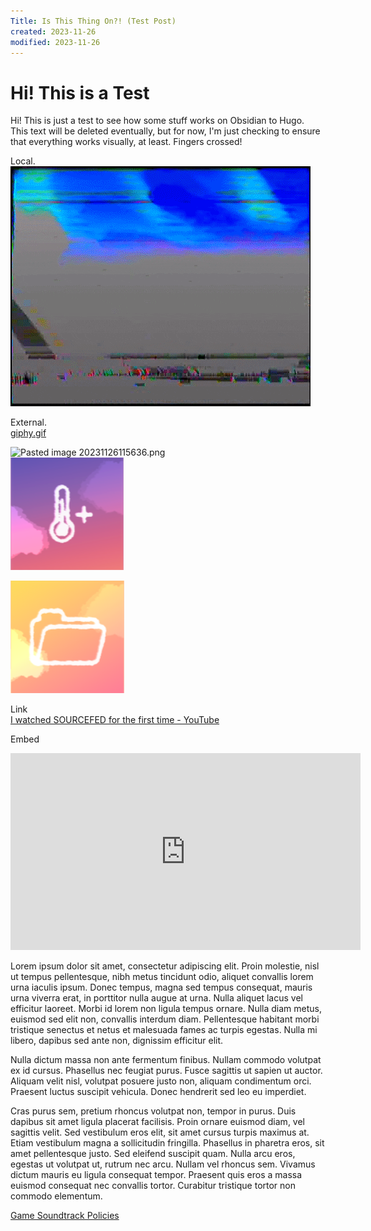 ```yaml
---
Title: Is This Thing On?! (Test Post)
created: 2023-11-26
modified: 2023-11-26
---
```


# Hi! This is a Test

Hi! This is just a test to see how some stuff works on Obsidian to Hugo.  
This text will be deleted eventually, but for now, I'm just checking to ensure that everything works visually, at least. Fingers crossed!

Local.  
![giphy.gif](giphy.gif)

External.  
[giphy.gif](https://media4.giphy.com/media/lWDgxXQXFXh7O/giphy.gif?cid=ecf05e476k6z1z3n9mmoyihpqmp7lubd9giesmvf4wnssbj9&ep=v1_gifs_search&rid=giphy.gif&ct=g)

![Pasted image 20231126115636.png](Pasted%20image%2020231126115636.png)  
![b.png](b.png)

![a.png](a.png)

Link  
[I watched SOURCEFED for the first time - YouTube](https://www.youtube.com/watch?v=lzYg5d2KDF0&t=69s&pp=ygUFc3Rhbno%3D)

Embed

<iframe width="560" height="315" src="https://www.youtube.com/embed/lzYg5d2KDF0?si=qkxHD6ZGL1DtkNry" title="YouTube video player" frameborder="0" allow="accelerometer; autoplay; clipboard-write; encrypted-media; gyroscope; picture-in-picture; web-share" allowfullscreen></iframe>

Lorem ipsum dolor sit amet, consectetur adipiscing elit. Proin molestie, nisl ut tempus pellentesque, nibh metus tincidunt odio, aliquet convallis lorem urna iaculis ipsum. Donec tempus, magna sed tempus consequat, mauris urna viverra erat, in porttitor nulla augue at urna. Nulla aliquet lacus vel efficitur laoreet. Morbi id lorem non ligula tempus ornare. Nulla diam metus, euismod sed elit non, convallis interdum diam. Pellentesque habitant morbi tristique senectus et netus et malesuada fames ac turpis egestas. Nulla mi libero, dapibus sed ante non, dignissim efficitur elit.

Nulla dictum massa non ante fermentum finibus. Nullam commodo volutpat ex id cursus. Phasellus nec feugiat purus. Fusce sagittis ut sapien ut auctor. Aliquam velit nisl, volutpat posuere justo non, aliquam condimentum orci. Praesent luctus suscipit vehicula. Donec hendrerit sed leo eu imperdiet.

Cras purus sem, pretium rhoncus volutpat non, tempor in purus. Duis dapibus sit amet ligula placerat facilisis. Proin ornare euismod diam, vel sagittis velit. Sed vestibulum eros elit, sit amet cursus turpis maximus at. Etiam vestibulum magna a sollicitudin fringilla. Phasellus in pharetra eros, sit amet pellentesque justo. Sed eleifend suscipit quam. Nulla arcu eros, egestas ut volutpat ut, rutrum nec arcu. Nullam vel rhoncus sem. Vivamus dictum mauris eu ligula consequat tempor. Praesent quis eros a massa euismod consequat nec convallis tortor. Curabitur tristique tortor non commodo elementum.

[Game Soundtrack Policies](Game%20Soundtrack%20Policies.md)
